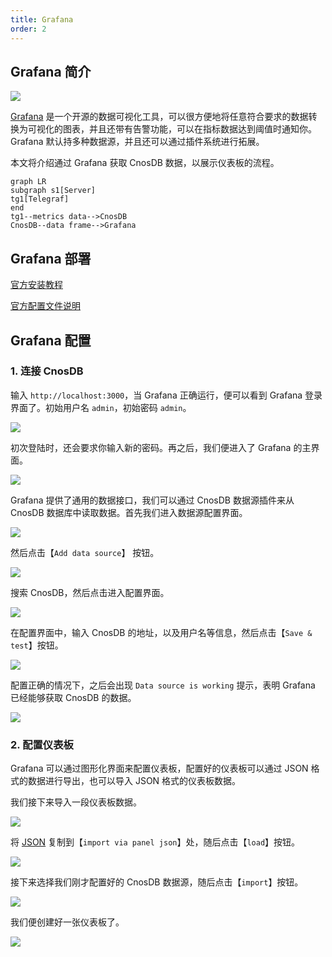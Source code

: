 ```yaml
---
title: Grafana
order: 2
---
```


## Grafana 简介

![](../../../source/_static/img/grafana_overview.webp)

[Grafana](https://github.com/grafana/grafana) 是一个开源的数据可视化工具，可以很方便地将任意符合要求的数据转换为可视化的图表，并且还带有告警功能，可以在指标数据达到阈值时通知你。Grafana 默认持多种数据源，并且还可以通过插件系统进行拓展。

本文将介绍通过 Grafana 获取 CnosDB 数据，以展示仪表板的流程。

```mermaid
graph LR
subgraph s1[Server]
tg1[Telegraf]
end
tg1--metrics data-->CnosDB
CnosDB--data frame-->Grafana
```

## Grafana 部署

[官方安装教程](https://grafana.com/docs/grafana/latest/setup-grafana/installation/)

[官方配置文件说明](https://grafana.com/docs/grafana/latest/setup-grafana/configure-grafana/)

## Grafana 配置

### 1. 连接 CnosDB

输入 `http://localhost:3000`，当 Grafana 正确运行，便可以看到 Grafana 登录界面了。初始用户名 `admin`，初始密码 `admin`。

![](../../../source/_static/img/grafana_login_page.png)

初次登陆时，还会要求你输入新的密码。再之后，我们便进入了 Grafana 的主界面。

![](../../../source/_static/img/grafana_main_page_1.png)

Grafana 提供了通用的数据接口，我们可以通过 CnosDB 数据源插件来从 CnosDB 数据库中读取数据。首先我们进入数据源配置界面。

![](../../../source/_static/img/grafana_main_page_2.png)

然后点击【`Add data source`】 按钮。

![](../../../source/_static/img/grafana_setting_add_data_source_button.png)

搜索 CnosDB，然后点击进入配置界面。

![](../../../source/_static/img/grafana_setting_add_data_source_1.png)

在配置界面中，输入 CnosDB 的地址，以及用户名等信息，然后点击【`Save & test`】按钮。

![](../../../source/_static/img/grafana_setting_add_data_source_2.png)

配置正确的情况下，之后会出现 `Data source is working` 提示，表明 Grafana 已经能够获取 CnosDB 的数据。

![](../../../source/_static/img/grafana_setting_add_data_source_3.png)

### 2. 配置仪表板

Grafana 可以通过图形化界面来配置仪表板，配置好的仪表板可以通过 JSON 格式的数据进行导出，也可以导入 JSON 格式的仪表板数据。

我们接下来导入一段仪表板数据。

![](../../../source/_static/img/grafana_main_page_3.png)

将 [JSON](https://github.com/cnosdb/docs/blob/main/assets/grafana_dashboard.json) 复制到【`import via panel json`】处，随后点击【`load`】按钮。

![](../../../source/_static/img/grafana_import_dashboard_1.png)

接下来选择我们刚才配置好的 CnosDB 数据源，随后点击【`import`】按钮。

![](../../../source/_static/img/grafana_import_dashboard_2.png)

我们便创建好一张仪表板了。

![](../../../source/_static/img/grafana_dashboard_1.png)
